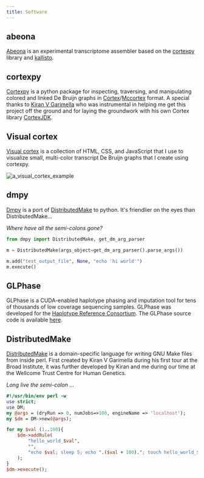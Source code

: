 ```yaml
---
title: Software
---
```

## abeona

[Abeona]() is an experimental transcriptome assembler based on the [cortexpy](.#Cortexpy) library and [kallisto](https://pachterlab.github.io/kallisto/). 

## cortexpy

[Cortexpy](https://github.com/winni2k/cortexpy) is a python package for inspecting, traversing, and manipulating colored and linked De Bruijn graphs in [Cortex](https://github.com/iqbal-lab/cortex)/[Mccortex](https://github.com/mcveanlab/mccortex) format. A special thanks to [Kiran V Garimella](https://github.com/kvg) who was instrumental in helping me get this project off the ground and for laying the groundwork with his own Cortex library [CortexJDK](https://github.com/mcveanlab/CortexJDK).

## Visual cortex

[Visual cortex](https://github.com/winni2k/visual_cortex) is a collection of HTML, CSS, and JavaScript that I use to visualize small, multi-color transcript De Bruijn graphs that I create using cortexpy. 

![a_visual_cortex_example](https://www.frontiersin.org/files/Articles/408314/fpls-09-01625-HTML/image_m/fpls-09-01625-g002.jpg)

## dmpy

[Dmpy](https://github.com/kvg/dmpy) is a port of [DistributedMake](.#DistributedMake) to python. It's friendlier on the eyes than DistributedMake...

_Where have all the semi-colons gone?_
```python
from dmpy import DistributedMake, get_dm_arg_parser

m = DistributedMake(args_object=get_dm_arg_parser().parse_args())

m.add("test_output_file", None, "echo 'hi world'")
m.execute()
```

## GLPhase

GLPhase is a CUDA-enabled haplotype phasing and imputation tool for tens of thousands of low coverage sequencing samples.  GLPhase was developed for the [Haplotype Reference Consortium](http://www.haplotype-reference-consortium.org/).  The GLPhase source code is available [here](https://github.com/winni2k/GLPhase).

## DistributedMake

[DistributedMake](https://github.com/winni2k/DM) is a domain-specific language for writing GNU Make files from inside perl. First created by Kiran V Garimella during his first tour at the Broad Institute, it was further developed by Kiran and me during our time at the Wellcome Trust Centre for Human Genetics. 

_Long live the semi-colon ..._
```perl
#!/usr/bin/env perl -w
use strict;
use DM;
my @args = (dryRun => 0, numJobs=>100, engineName => 'localhost');
my $dm = DM->new(@args);    

for my $val (1..100){
    $dm->addRule(
        "hello_world_$val",
        "",
        "echo $val; sleep 5; echo ".($val + 100)."; touch hello_world_$val"
    );
}
$dm->execute();
```

